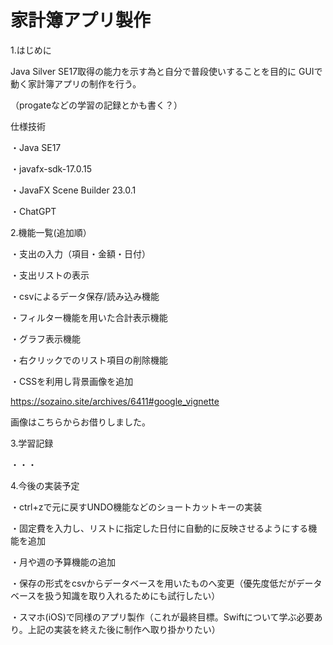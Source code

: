 # 家計簿アプリ製作

1.はじめに

Java Silver SE17取得の能力を示す為と自分で普段使いすることを目的に
GUIで動く家計簿アプリの制作を行う。

（progateなどの学習の記録とかも書く？）

仕様技術

・Java SE17

・javafx-sdk-17.0.15

・JavaFX Scene Builder 23.0.1


・ChatGPT


2.機能一覧(追加順）

・支出の入力（項目・金額・日付）

・支出リストの表示

・csvによるデータ保存/読み込み機能

・フィルター機能を用いた合計表示機能

・グラフ表示機能

・右クリックでのリスト項目の削除機能

・CSSを利用し背景画像を追加

https://sozaino.site/archives/6411#google_vignette

画像はこちらからお借りしました。


3.学習記録

・・・


4.今後の実装予定

・ctrl+zで元に戻すUNDO機能などのショートカットキーの実装

・固定費を入力し、リストに指定した日付に自動的に反映させるようにする機能を追加

・月や週の予算機能の追加

・保存の形式をcsvからデータベースを用いたものへ変更（優先度低だがデータベースを扱う知識を取り入れるためにも試行したい）

・スマホ(iOS)で同様のアプリ製作（これが最終目標。Swiftについて学ぶ必要あり。上記の実装を終えた後に制作へ取り掛かりたい）
